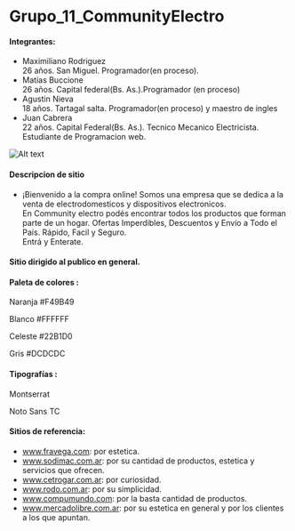 # Grupo_11_CommunityElectro
#### Integrantes:
- Maximiliano Rodriguez  
  26 años. San Miguel. Programador(en proceso).
- Matias Buccione   
  26 años. Capital federal(Bs. As.).Programador (en proceso)
- Agustin Nieva   
  18 años. Tartagal salta. Programador(en proceso) y maestro de ingles
- Juan Cabrera  
  22 años. Capital Federal(Bs. As.). Tecnico Mecanico Electricista. Estudiante de Programacion web.

![Alt text](/path/to/logo-community-electro.svg)

#### Descripcion de sitio
- ¡Bienvenido a la compra online!
Somos una empresa que se dedica a la venta de electrodomesticos y dispositivos electronicos.  
En Community electro podés encontrar todos los productos que forman parte de un hogar. Ofertas Imperdibles, Descuentos y Envío a Todo el País. Rápido, Facil y Seguro.  
Entrá y Enterate.
#### Sitio dirigido al publico en general.

#### Paleta de colores :
Naranja #F49B49

Blanco #FFFFFF

Celeste #22B1D0

Gris #DCDCDC


#### Tipografías :
 Montserrat

 Noto Sans TC


#### Sitios de referencia:
- www.fravega.com: por estetica.
- www.sodimac.com.ar: por su cantidad de productos, estetica y servicios que ofrecen.
- www.cetrogar.com.ar: por curiosidad.
- www.rodo.com.ar: por su simplicidad.
- www.compumundo.com: por la basta cantidad de productos.
- www.mercadolibre.com.ar: por su estetica en general y por los clientes a los que apuntan.

